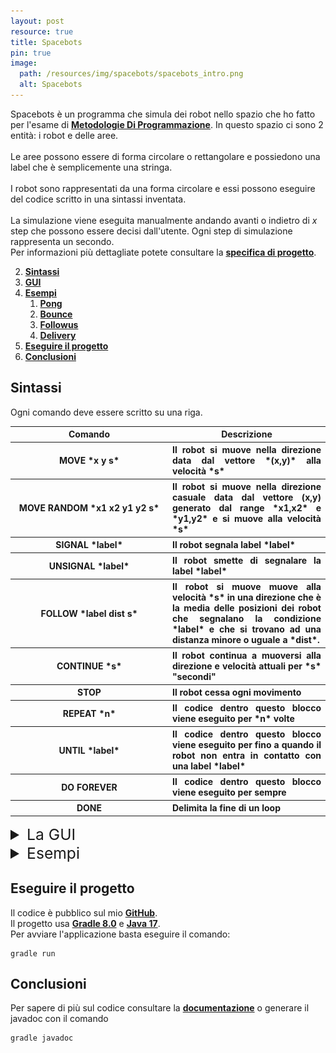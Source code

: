 ```yaml
---
layout: post
resource: true
title: Spacebots
pin: true
image:
  path: /resources/img/spacebots/spacebots_intro.png
  alt: Spacebots
---
```

<div markdown="1">

Spacebots è un programma che simula dei robot nello spazio che ho fatto per l'esame di __[Metodologie Di Programmazione](http://www.didattica.cs.unicam.it/doku.php?id=didattica:ay2223:mp:main)__. In questo spazio ci sono 2 entità: i robot e delle aree.<br><br>
Le aree possono essere di forma circolare o rettangolare e possiedono una label che è semplicemente una stringa.<br><br>
I robot sono rappresentati da una forma circolare e essi possono eseguire del codice scritto in una sintassi inventata.<br><br>
La simulazione viene eseguita manualmente andando avanti o indietro di *x* step che possono essere decisi dall'utente. Ogni step di simulazione rappresenta un secondo.<br>
Per informazioni più dettagliate potete consultare la __[specifica di progetto](/resources/docs/spacebots.pdf)__.

2. __[Sintassi](#sintassi)__
3. __[GUI](#GUI)__
4. __[Esempi](#Examples)__
   1. __[Pong](#pong)__
   2. __[Bounce](#bounce)__
   3. __[Followus](#followus)__
   1. __[Delivery](#delivery)__
5. __[Eseguire il progetto](#eseguire-il-progetto)__
6. __[Conclusioni](#conclusioni)__
</div>


## Sintassi
Ogni comando deve essere scritto su una riga.
<table width="100%" style="text-align: center;">
  <tr>
    <th width="50%"> Comando </th>
    <th width="50%"> Descrizione </th>
  </tr>
  <tr>
    <th markdown="1" width="50%"> MOVE *x y s* </th>
    <th markdown="1" width="50%" style="text-align: justify;"> Il robot si muove nella direzione data dal vettore *(x,y)* alla velocità *s* </th>
  </tr>
  <tr>
    <th markdown="1" width="50%"> MOVE RANDOM *x1 x2 y1 y2 s* </th>
    <th  markdown="1" width="50%" style="text-align: justify;"> Il robot si muove nella direzione casuale data dal vettore (x,y) generato dal range *x1,x2* e *y1,y2* e si muove alla velocità *s* </th>
  </tr>
  <tr>
    <th markdown="1" width="50%"> SIGNAL *label* </th>
    <th markdown="1" width="50%" style="text-align: justify;"> Il robot segnala label *label*</th>
  </tr>
  <tr>
    <th markdown="1" width="50%"> UNSIGNAL *label* </th>
    <th markdown="1" width="50%" style="text-align: justify;"> Il robot smette di segnalare la label *label*</th>
  </tr>
  <tr>
    <th markdown="1" width="50%"> FOLLOW *label dist s* </th>
    <th markdown="1" width="50%" style="text-align: justify;"> Il robot si muove muove alla velocità *s* in una
      direzione che è la media delle posizioni dei robot che segnalano la condizione *label* e
      che si trovano ad una distanza minore o uguale a *dist*.
    </th>
  </tr>
  <tr>
    <th markdown="1" width="50%"> CONTINUE *s* </th>
    <th markdown="1" width="50%" style="text-align: justify;"> Il robot continua a muoversi alla direzione e velocità attuali per *s* "secondi"</th>
  </tr>
  <tr>
    <th markdown="1" width="50%"> STOP </th>
    <th markdown="1" width="50%" style="text-align: justify;"> Il robot cessa ogni movimento</th>
  </tr>
  <tr>
    <th markdown="1" width="50%"> REPEAT *n* </th>
    <th markdown="1" width="50%" style="text-align: justify;"> Il codice dentro questo blocco viene eseguito per *n* volte</th>
  </tr>
  <tr>
    <th markdown="1" width="50%"> UNTIL *label* </th>
    <th markdown="1" width="50%" style="text-align: justify;"> Il codice dentro questo blocco viene eseguito per fino a quando il robot non entra in contatto con una label *label*</th>
  </tr>
    <tr>
    <th markdown="1" width="50%"> DO FOREVER </th>
    <th markdown="1" width="50%" style="text-align: justify;"> Il codice dentro questo blocco viene eseguito per sempre</th>
  </tr>
  <tr>
    <th markdown="1" width="50%"> DONE </th>
    <th markdown="1" width="50%" style="text-align: justify;"> Delimita la fine di un loop</th>
  </tr>
</table>

<details markdown="1"><summary style="font-size: 1.54rem;color: var(--heading-color);"><a name="GUI">La GUI</a></summary>
Il programma presenta molte funzioni ma non tutte sono state implementate o implementate correttamente perchè non erano richieste nella specifica del progetto.<br><br><br>

![Schermata 1](/resources/img/spacebots/schermata_1.png "schermata 1")
<br><br>
In questa tab si possono caricare il programma e le forme da file di testo. L'esplora file si aprirà automaticamente su una cartella dove ho provveduto degli esempi. Ogni esempio ha un file *readme* con spiegato come far funzionare la simulazione e il comportamento che avranno i robot.
<br><br><br>

![Schermata 2](/resources/img/spacebots/schermata_2.png "schermata 2")
<br><br>
Qui abbiamo tre bottoni: il primo per creare uno sciame aventi il programma caricato il precedenza e creare le aree che avranno come label *prova*. La scelta delle dimensioni e il numero di robot nello sciame non possono essere modificati da GUI.
<br><br><br>

![Schermata 3](/resources/img/spacebots/schermata_3.png "schermata 3")
<br><br>
Qui ci sarebbe stata l'opzione di eliminare elementi singoli o direttamente tutta la simulazione ma non è stato implementato nulla.
<br><br><br>

![Schermata 4](/resources/img/spacebots/schermata_4.png "schermata 4")
<br><br>
Con la freccia destra possiamo andare avanti nella simulazione in base a quanti *step* sono stati scelti e con la freccia sinistra si può tornare indietro.
<br><br><br>

![Schermata 5](/resources/img/spacebots/schermata_5.png "schermata 5")
<br><br>
Dentro questa tab ci sarebbero stati i controlli per muovere la telecamera. Si sarebbe potuto ingrandire/rimpicciolire la simulazione e con le frecce muoversi in tutte e quattro le direzioni ma nulla è stato implementato.
<br><br><br>

</details>

<details markdown="1"><summary style="font-size: 1.54rem;color: var(--heading-color);"><a name="Examples">Esempi</a></summary>

## Pong

<img src="/resources/img/spacebots/examples/pong.gif" style="height: 500px;">
<br><br>
Questo è l'esempio più semplice di tutti. I robot rimbalzano a destra e a sinistra come nel gioco pong.
<br><br><br>

### Bounce
<img src="/resources/img/spacebots/examples/bounce.gif" style="height: 500px;">
<br><br>
In questo esempio i robot rimbalzano sulla piattaforma sottostante come se fossero delle palline. I robot poi cadranno dall'estremità destra all'infinito.
<br><br><br>

### Followus
<img src="/resources/img/spacebots/examples/followus.gif" style="height: 500px;">
<br><br>
In questo esempio i robot sciameranno dritti verso i robot dentro al cerchio che stanno segnalando la propria posizione.
<br><br><br>

### Delivery
<img src="/resources/img/spacebots/examples/delivery.gif" style="height: 500px;">
<br><br>
Questo è l'esempio più complesso ma anche il più bello. I robot al centro sono "lavoratori alle poste" che segnalano la propria posizione e "consegnano pacchi" ai postini. Quest'ultimi sono i robot all'esterno che sciameranno verso le poste a prendere un pacco per poi partire in una direzione casuale per consegnarlo.
<br><br><br>

</details>

## Eseguire il progetto
Il codice è pubblico sul mio __[GitHub](https://github.com/PettingStrings/Spacebots)__.<br>
Il progetto usa __[Gradle 8.0](https://gradle.org/)__ e __[Java 17](https://www.oracle.com/java/technologies/javase/jdk17-archive-downloads.html)__.<br>
Per avviare l'applicazione basta eseguire il comando:
```
gradle run
```

## Conclusioni
Per sapere di più sul codice consultare la __[documentazione](https://docs.google.com/document/d/1W5g27gNl24ps0Wu1DAcpDyitIroVMiFuPFKGfDjepqE/edit?usp=sharing)__ o generare il javadoc con il comando<br>
```
gradle javadoc
```